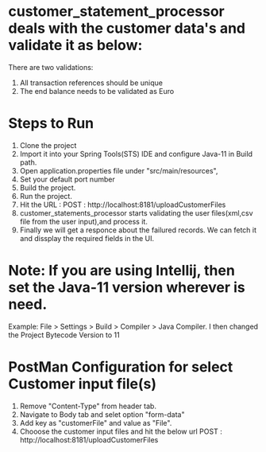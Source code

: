 # customer_statement_processor deals with the customer data's and validate it as below:
There are two validations:
  1. All transaction references should be unique
  2. The end balance needs to be validated as Euro
  
  
# Steps to Run
 1. Clone the project
 2. Import it into your Spring Tools(STS) IDE and configure Java-11 in Build path.
 3. Open application.properties file under "src/main/resources",
 4. Set your default port number
 5. Build the project.
 6. Run the project.
 7. Hit the URL : POST :  http://localhost:8181/uploadCustomerFiles         
 8. customer_statements_processor starts validating the user files(xml,csv file from the user input),and 
     process it. 
 9. Finally we will get a responce about the failured records. We can fetch it and dissplay the required fields in the UI.
 
 # Note: If you are using  Intellij, then set the Java-11 version wherever is need.
 Example:
 	File > Settings > Build > Compiler > Java Compiler. I then changed the Project Bytecode Version to 11
	
# PostMan Configuration for select Customer input file(s)
1. Remove "Content-Type" from header tab.
2. Navigate to Body tab and selet option "form-data"
3. Add key as "customerFile" and value as "File".
4. Chooose the customer input files and hit the below url
	POST :  http://localhost:8181/uploadCustomerFiles    


